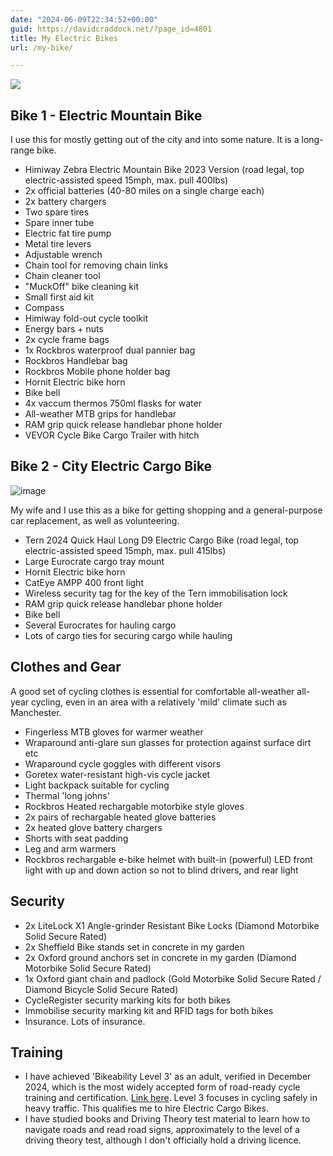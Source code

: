 ```yaml
---
date: "2024-06-09T22:34:52+00:00"
guid: https://davidcraddock.net/?page_id=4801
title: My Electric Bikes
url: /my-bike/

---
```

[![](/wp-content/uploads/2024/06/himiway.jpg)](/wp-content/uploads/2024/06/himiway.jpg)

## Bike 1 - Electric Mountain Bike

I use this for mostly getting out of the city and into some nature. It is a long-range bike.

* Himiway Zebra Electric Mountain Bike 2023 Version (road legal, top electric-assisted speed 15mph, max. pull 400lbs)
* 2x official batteries (40-80 miles on a single charge each)
* 2x battery chargers
* Two spare tires
* Spare inner tube
* Electric fat tire pump
* Metal tire levers
* Adjustable wrench
* Chain tool for removing chain links
* Chain cleaner tool
* "MuckOff" bike cleaning kit
* Small first aid kit
* Compass
* Himiway fold-out cycle toolkit
* Energy bars + nuts
* 2x cycle frame bags
* 1x Rockbros waterproof dual pannier bag
* Rockbros Handlebar bag
* Rockbros Mobile phone holder bag
* Hornit Electric bike horn
* Bike bell
* 4x vaccum thermos 750ml flasks for water
* All-weather MTB grips for handlebar
* RAM grip quick release handlebar phone holder
* VEVOR Cycle Bike Cargo Trailer with hitch

## Bike 2 - City Electric Cargo Bike

![image](bike.jpg)

My wife and I use this as a bike for getting shopping and a general-purpose car replacement, as well as volunteering.

* Tern 2024 Quick Haul Long D9 Electric Cargo Bike (road legal, top electric-assisted speed 15mph, max. pull 415lbs)
* Large Eurocrate cargo tray mount
* Hornit Electric bike horn
* CatEye AMPP 400 front light
* Wireless security tag for the key of the Tern immobilisation lock
* RAM grip quick release handlebar phone holder
* Bike bell
* Several Eurocrates for hauling cargo
* Lots of cargo ties for securing cargo while hauling

## Clothes and Gear

A good set of cycling clothes is essential for comfortable all-weather all-year cycling, even in an area with a relatively 'mild' climate such as Manchester.

* Fingerless MTB gloves for warmer weather
* Wraparound anti-glare sun glasses for protection against surface dirt etc
* Wraparound cycle goggles with different visors
* Goretex water-resistant high-vis cycle jacket
* Light backpack suitable for cycling
* Thermal 'long johns'
* Rockbros Heated rechargable motorbike style gloves
* 2x pairs of rechargable heated glove batteries
* 2x heated glove battery chargers
* Shorts with seat padding
* Leg and arm warmers
* Rockbros rechargable e-bike helmet with built-in (powerful) LED front light with up and down action so not to blind drivers, and rear light

## Security

* 2x LiteLock X1 Angle-grinder Resistant Bike Locks (Diamond Motorbike Solid Secure Rated)
* 2x Sheffield Bike stands set in concrete in my garden
* 2x Oxford ground anchors set in concrete in my garden (Diamond Motorbike Solid Secure Rated)
* 1x Oxford giant chain and padlock (Gold Motorbike Solid Secure Rated / Diamond Bicycle Solid Secure Rated)
* CycleRegister security marking kits for both bikes
* Immobilise security marking kit and RFID tags for both bikes
* Insurance. Lots of insurance.

## Training

* I have achieved 'Bikeability Level 3' as an adult, verified in December 2024, which is the most widely accepted form of road-ready cycle training and certification. [Link here](https://www.bikeability.org.uk/). Level 3 focuses in cycling safely in heavy traffic. This qualifies me to hire Electric Cargo Bikes.
* I have studied books and Driving Theory test material to learn how to navigate roads and read road signs, approximately to the level of a driving theory test, although I don't officially hold a driving licence.


